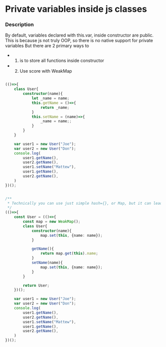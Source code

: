 # Private variables inside js classes


### Description

By default, variables declared with this.var, inside constructor are public.
This is because js not truly OOP, so there is no native support for private variables
But there are 2 primary ways to
* 1. is to store all functions inside constructor
* 2. Use score with WeakMap


```typescript

(()=>{
    class User{
        constructor(name){
            let _name = name;
            this.getName = ()=>{
                return _name;
            }
            this.setName = (name)=>{
                _name = name;;
            }
        }
    }

    var user1 = new User("Joe");
    var user2 = new User("Don");
    console.log(
        user1.getName(),
        user2.getName(),
        user1.setName("Mattew"),
        user1.getName(),
        user2.getName(),
    )
})();


/**
 * Technically you can use just simple hash={}, or Map, but it can lead to memory leaks, but WeakMap solve this problem.
 */
(()=>{
    const User = (()=>{
        const map = new WeakMap();
        class User{
            constructor(name){
                map.set(this, {name: name});
            }

            getName(){
                return map.get(this).name;
            }
            setName(name){
                map.set(this, {name: name});
            }
        }

        return User;
    })();

    var user1 = new User("Joe");
    var user2 = new User("Don");
    console.log(
        user1.getName(),
        user2.getName(),
        user1.setName("Mattew"),
        user1.getName(),
        user2.getName(),
    )
})();
```